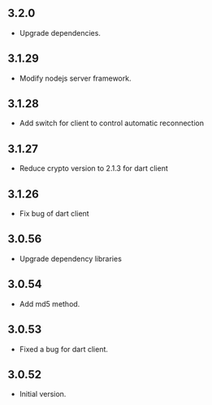 ## 3.2.0

- Upgrade dependencies. 

## 3.1.29

- Modify nodejs server framework. 

## 3.1.28

- Add switch for client to control automatic reconnection

## 3.1.27

- Reduce crypto version to 2.1.3 for dart client
## 3.1.26

- Fix bug of dart client

## 3.0.56

- Upgrade dependency libraries

## 3.0.54

- Add md5 method.

## 3.0.53

- Fixed a bug for dart client.

## 3.0.52

- Initial version.
